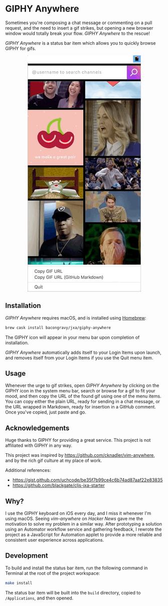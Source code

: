 # GIPHY Anywhere

Sometimes you're composing a chat message or commenting on a pull request, and the need to insert a gif strikes, but opening a new browser window would totally break your flow. *GIPHY Anywhere* to the rescue!

*GIPHY Anywhere* is a status bar item which allows you to quickly browse GIPHY for gifs.

<p align=center>
<img src="https://raw.githubusercontent.com/bacongravy/giphy-anywhere/images/screenshot.gif">
</p>

## Installation

*GIPHY Anywhere* requires macOS, and is installed using [Homebrew](https://brew.sh):

```bash
brew cask install bacongravy/jxa/giphy-anywhere
```

The GIPHY icon will appear in your menu bar upon completion of installation.

*GIPHY Anywhere* automatically adds itself to your Login Items upon launch, and removes itself from your Login Items if you use the Quit menu item.

## Usage

Whenever the urge to gif strikes, open *GIPHY Anywhere* by clicking on the GIPHY icon in the system menu bar, search or browse for a gif to fit your mood, and then copy the URL of the found gif using one of the menu items. You can copy either the plain URL, ready for sending in a chat message, or the URL wrapped in Markdown, ready for insertion in a GitHub comment. Once you've copied, just paste and go.

## Acknowledgements

Huge thanks to GIPHY for providing a great service. This project is not affiliated with GIPHY in any way.

This project was inspired by https://github.com/cknadler/vim-anywhere, and by the rich gif culture at my place of work.

Additional references:

* https://gist.github.com/uchcode/be35f7b99ce4c6b74ad87aaf22e83835
* https://github.com/blackgate/cljs-jxa-starter

## Why?

I use the GIPHY keyboard on iOS every day, and I miss it whenever I'm using macOS. Seeing *vim-anywhere* on *Hacker News* gave me the motivation to solve my problem in a similar way. After prototyping a solution using an Automator workflow service and gathering feedback, I rewrote the project as a JavaScript for Automation applet to provide a more reliable and consistent user experience across applications.

## Development

To build and install the status bar item, run the following command in Terminal at the root of the project workspace:
```bash
make install
```

The status bar item will be built into the `build` directory, copied to `/Applications`, and then opened.
